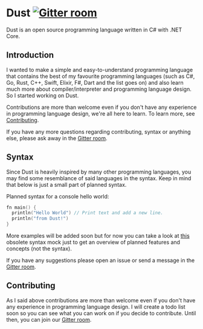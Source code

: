 # Dust [![Gitter room](https://badges.gitter.im/DustLanguage.png)](https://gitter.im/DustLanguage)

Dust is an open source programming language written in C# with .NET Core.

## Introduction

I wanted to make a simple and easy-to-understand programming language 
that contains the best of my favourite programming languages (such as 
C#, Go, Rust, C++, Swift, Elixir, F#, Dart and the list goes on) and also
learn much more about compiler/interpreter and programming language design.
So I started working on Dust.

Contributions are more than welcome even if you don't have any experience
in programming language design, we're all here to learn. To learn more, 
see [Contributing](#contributing).

If you have any more questions regarding contributing, syntax or anything
else, please ask away in the [Gitter room](https://gitter.im/DustLanguage).

## Syntax

Since Dust is heavily inspired by many other programming languages, you 
may find some resemblance of said languages in the syntax. Keep in mind 
that below is just a small part of planned syntax.

Planned syntax for a console hello world:
```c
fn main() {
  println("Hello World") // Print text and add a new line.
  println("from Dust!")
}
```

More examples will be added soon but for now you can take a look at [this](
https://pastebin.com/hhiV7wc7) obsolete syntax mock just to get an overview 
of planned features and concepts (not the syntax). 

If you have any suggestions please open an issue or send a message in the 
[Gitter room](https://gitter.im/DustLanguage).

## Contributing

As I said above contributions are more than welcome even if you don't have
any experience in programming language design. I will create a todo list 
soon so you can see what you can work on if you decide to contribute. 
Until then, you can join our [Gitter room](https://gitter.im/DustLanguage). 